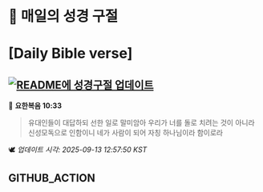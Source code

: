 # 🙏 매일의 성경 구절
# [Daily Bible verse]
## [![README에 성경구절 업데이트](https://github.com/DONGSUKA/first_test/actions/workflows/update-readme-bible.yml/badge.svg)](https://github.com/DONGSUKA/first_test/actions/workflows/update-readme-bible.yml)
<!-- START_BIBLE_VERSE -->
📖 **요한복음 10:33**
> 유대인들이 대답하되 선한 일로 말미암아 우리가 너를 돌로 치려는 것이 아니라 신성모독으로 인함이니 네가 사람이 되어 자칭 하나님이라 함이로라

🕊️ _업데이트 시각: 2025-09-13 12:57:50 KST_
  <!-- END_BIBLE_VERSE -->
## GITHUB_ACTION
